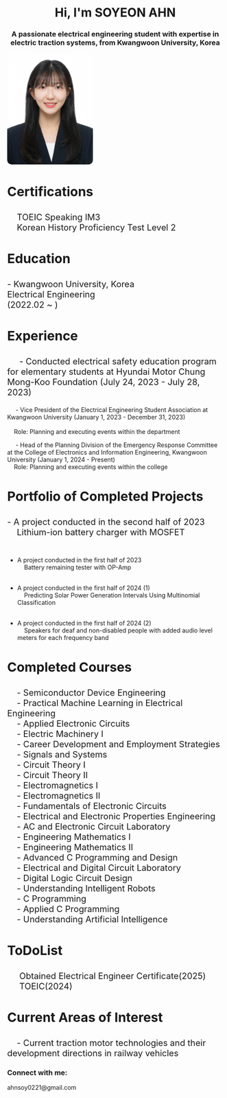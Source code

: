 <h1 align="center">Hi, I'm SOYEON AHN</h1>
<h3 align="center">A passionate electrical engineering student with expertise in electric traction systems, from Kwangwoon University, Korea</h3>
<img src="https://github.com/SOYAHN02/SOYAHN02/blob/main/%EC%95%88%EC%86%8C%EC%97%B0%20%EC%B7%A8%EC%97%85%EC%82%AC%EC%A7%84.jpg?raw=true" alt="Soyeon Ahn" style="width: 200px; height: auto; border-radius: 10px;">

<h3 align="left" style="font-size: 30px;">Certifications</h3>
<p style="font-size: 20px;">
  &nbsp;&nbsp;&nbsp;&nbsp;TOEIC Speaking IM3<br>
  &nbsp;&nbsp;&nbsp;&nbsp;Korean History Proficiency Test Level 2
</p>

<h3 align="left" style="font-size: 30px;">Education</h3>
<p style="font-size: 20px;">
  - Kwangwoon University, Korea<br> Electrical Engineering<br> (2022.02 ~ )
</p>

<h3 align="left" style="font-size: 30px;">Experience</h3>
<p style="font-size: 20px;">
  &nbsp;&nbsp;&nbsp;&nbsp;  - Conducted electrical safety education program for elementary students at Hyundai Motor Chung Mong-Koo Foundation (July 24, 2023 - July 28, 2023)<br>  
  
  &nbsp;&nbsp;&nbsp;&nbsp;  - Vice President of the Electrical Engineering Student Association at Kwangwoon University (January 1, 2023 - December 31, 2023)<br>  
  &nbsp;&nbsp;&nbsp;&nbsp;Role: Planning and executing events within the department  
  
  &nbsp;&nbsp;&nbsp;&nbsp;  - Head of the Planning Division of the Emergency Response Committee at the College of Electronics and Information Engineering, Kwangwoon University (January 1, 2024 - Present)    
  &nbsp;&nbsp;&nbsp;&nbsp;Role: Planning and executing events within the college    
</p>

<h3 align="left" style="font-size: 30px;">Portfolio of Completed Projects</h3>
<p style="font-size: 20px;">
  - A project conducted in the second half of 2023 <br>
  &nbsp;&nbsp;&nbsp;&nbsp;Lithium-ion battery charger with MOSFET<br><br>

  - A project conducted in the first half of 2023 <br>
  &nbsp;&nbsp;&nbsp;&nbsp;Battery remaining tester with OP-Amp<br><br>

  - A project conducted in the first half of 2024 (1) <br>
  &nbsp;&nbsp;&nbsp;&nbsp;Predicting Solar Power Generation Intervals Using Multinomial Classification<br><br>

  - A project conducted in the first half of 2024 (2) <br>
  &nbsp;&nbsp;&nbsp;&nbsp;Speakers for deaf and non-disabled people with added audio level meters for each frequency band
</p>

<h3 align="left" style="font-size: 30px;">Completed Courses</h3>
<p style="font-size: 20px;">
  &nbsp;&nbsp;&nbsp;&nbsp;- Semiconductor Device Engineering<br>
  &nbsp;&nbsp;&nbsp;&nbsp;- Practical Machine Learning in Electrical Engineering<br>
  &nbsp;&nbsp;&nbsp;&nbsp;- Applied Electronic Circuits<br>
  &nbsp;&nbsp;&nbsp;&nbsp;- Electric Machinery I<br>
  &nbsp;&nbsp;&nbsp;&nbsp;- Career Development and Employment Strategies<br>
  &nbsp;&nbsp;&nbsp;&nbsp;- Signals and Systems<br>
  &nbsp;&nbsp;&nbsp;&nbsp;- Circuit Theory I<br>
  &nbsp;&nbsp;&nbsp;&nbsp;- Circuit Theory II<br>
  &nbsp;&nbsp;&nbsp;&nbsp;- Electromagnetics I<br>
  &nbsp;&nbsp;&nbsp;&nbsp;- Electromagnetics II<br>
  &nbsp;&nbsp;&nbsp;&nbsp;- Fundamentals of Electronic Circuits<br>
  &nbsp;&nbsp;&nbsp;&nbsp;- Electrical and Electronic Properties Engineering<br>
  &nbsp;&nbsp;&nbsp;&nbsp;- AC and Electronic Circuit Laboratory<br>
  &nbsp;&nbsp;&nbsp;&nbsp;- Engineering Mathematics I<br>
  &nbsp;&nbsp;&nbsp;&nbsp;- Engineering Mathematics II<br>
  &nbsp;&nbsp;&nbsp;&nbsp;- Advanced C Programming and Design<br>
  &nbsp;&nbsp;&nbsp;&nbsp;- Electrical and Digital Circuit Laboratory<br>
  &nbsp;&nbsp;&nbsp;&nbsp;- Digital Logic Circuit Design<br>
  &nbsp;&nbsp;&nbsp;&nbsp;- Understanding Intelligent Robots<br>
  &nbsp;&nbsp;&nbsp;&nbsp;- C Programming<br>
  &nbsp;&nbsp;&nbsp;&nbsp;- Applied C Programming<br>
  &nbsp;&nbsp;&nbsp;&nbsp;- Understanding Artificial Intelligence
</p>

<h3 align="left" style="font-size: 30px;">ToDoList</h3>  
<p style="font-size: 20px;">
  &nbsp;&nbsp;&nbsp;&nbsp; Obtained Electrical Engineer Certificate(2025)<br>  
  &nbsp;&nbsp;&nbsp;&nbsp; TOEIC(2024)
</p>

<h3 align="left" style="font-size: 30px;">Current Areas of Interest</h3>
<p style="font-size: 20px;">
  &nbsp;&nbsp;&nbsp;&nbsp;- Current traction motor technologies and their development directions in railway vehicles
</p>

<h3 align="left">Connect with me:</h3>
<p align="left">
  ahnsoy0221@gmail.com
</p>
